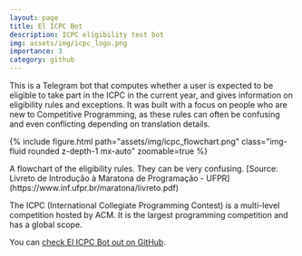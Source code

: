 ```yaml
---
layout: page
title: El ICPC Bot
description: ICPC eligibility test bot 
img: assets/img/icpc_logo.png
importance: 3
category: github
---
```


This is a Telegram bot that computes whether a user is expected to be
eligible to take part in the ICPC in the current year, and gives
information on eligibility rules and exceptions. It was built with a
focus on people who are new to Competitive Programming, as these rules
can often be confusing and even conflicting depending on translation
details.

{% include figure.html path="assets/img/icpc_flowchart.png" class="img-fluid rounded z-depth-1 mx-auto" zoomable=true %}
<div class="caption">
A flowchart of the eligibility rules. They can be very confusing. [Source: Livreto de Introdução à Maratona de Programação - UFPR](https://www.inf.ufpr.br/maratona/livreto.pdf)
</div>

The ICPC (International Collegiate Programming Contest) is a multi-level
competition hosted by ACM. It is the largest programming competition and
has a global scope.

You can [check El ICPC Bot out on GitHub](https://github.com/almeidaraul/elbot/).
